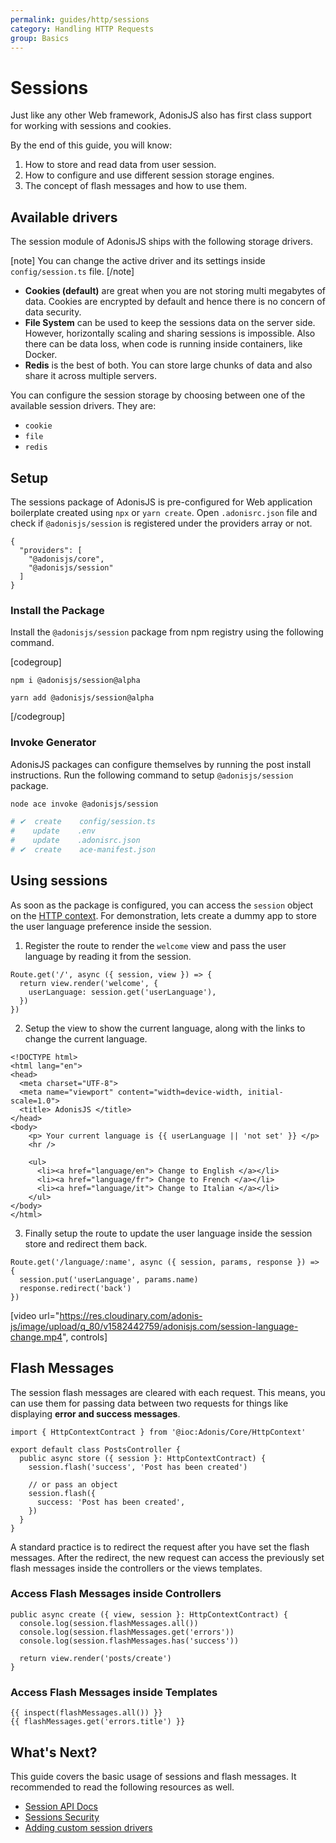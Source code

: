 ```yaml
---
permalink: guides/http/sessions
category: Handling HTTP Requests
group: Basics
---
```


# Sessions
Just like any other Web framework, AdonisJS also has first class support for working with sessions and cookies.

By the end of this guide, you will know:

1. How to store and read data from user session.
2. How to configure and use different session storage engines.
3. The concept of flash messages and how to use them.

## Available drivers
The session module of AdonisJS ships with the following storage drivers.

[note]
You can change the active driver and its settings inside `config/session.ts` file.
[/note]

- **Cookies (default)** are great when you are not storing multi megabytes of data. Cookies are encrypted by default and hence there is no concern of data security.
- **File System** can be used to keep the sessions data on the server side. However, horizontally scaling and sharing sessions is impossible. Also there can be data loss, when code is running inside containers, like Docker.
- **Redis** is the best of both. You can store large chunks of data and also share it across multiple servers. 

You can configure the session storage by choosing between one of the available session drivers. They are:

- `cookie`
- `file`
- `redis`

## Setup
The sessions package of AdonisJS is pre-configured for Web application boilerplate created using `npx` or `yarn create`. Open `.adonisrc.json` file and check if `@adonisjs/session` is registered under the providers array or not.

```json{4}
{
  "providers": [
    "@adonisjs/core",
    "@adonisjs/session"
  ]
}
```

### Install the Package
Install the `@adonisjs/session` package from npm registry using the following command.

[codegroup]

```sh{}{npm}
npm i @adonisjs/session@alpha
```

```sh{}{yarn}
yarn add @adonisjs/session@alpha
```

[/codegroup]

### Invoke Generator
AdonisJS packages can configure themselves by running the post install instructions. Run the following command to setup `@adonisjs/session` package.

```sh
node ace invoke @adonisjs/session

# ✔  create    config/session.ts
#    update    .env
#    update    .adonisrc.json
# ✔  create    ace-manifest.json
```

## Using sessions
As soon as the package is configured, you can access the `session` object on the [HTTP context](introduction#http-context). For demonstration, lets create a dummy app to store the user language preference inside the session.

1. Register the route to render the `welcome` view and pass the user language by reading it from the session.
  ```ts{3}
  Route.get('/', async ({ session, view }) => {
    return view.render('welcome', {
      userLanguage: session.get('userLanguage'),
    })
  })
  ```
2. Setup the view to show the current language, along with the links to change the current language.
  ```edge
  <!DOCTYPE html>
  <html lang="en">
  <head>
    <meta charset="UTF-8">
    <meta name="viewport" content="width=device-width, initial-scale=1.0">
    <title> AdonisJS </title>
  </head>
  <body>
      <p> Your current language is {{ userLanguage || 'not set' }} </p>
      <hr />

      <ul>
        <li><a href="language/en"> Change to English </a></li>
        <li><a href="language/fr"> Change to French </a></li>
        <li><a href="language/it"> Change to Italian </a></li>
      </ul>
  </body>
  </html>
  ```

3. Finally setup the route to update the user language inside the session store and redirect them back.
  ```ts{2}
  Route.get('/language/:name', async ({ session, params, response }) => {
    session.put('userLanguage', params.name)
    response.redirect('back')
  })
  ```

[video url="https://res.cloudinary.com/adonis-js/image/upload/q_80/v1582442759/adonisjs.com/session-language-change.mp4", controls]

## Flash Messages
The session flash messages are cleared with each request. This means, you can use them for passing data between two requests for things like displaying **error and success messages**.

```ts{5,8-10}
import { HttpContextContract } from '@ioc:Adonis/Core/HttpContext'

export default class PostsController {
  public async store ({ session }: HttpContextContract) {
    session.flash('success', 'Post has been created')

    // or pass an object
    session.flash({
      success: 'Post has been created',
    })
  }
}
```

A standard practice is to redirect the request after you have set the flash messages. After the redirect, the new request can access the previously set flash messages inside the controllers or the views templates.

### Access Flash Messages inside Controllers 

```ts{2-4}
public async create ({ view, session }: HttpContextContract) {
  console.log(session.flashMessages.all())
  console.log(session.flashMessages.get('errors'))
  console.log(session.flashMessages.has('success'))

  return view.render('posts/create')
}
```

### Access Flash Messages inside Templates

```edge
{{ inspect(flashMessages.all()) }}
{{ flashMessages.get('errors.title') }}
```

## What's Next?
This guide covers the basic usage of sessions and flash messages. It recommended to read the following resources as well.

- [Session API Docs]()
- [Sessions Security]()
- [Adding custom session drivers]()
